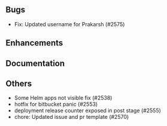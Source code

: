 ## Bugs
- Fix: Updated username for Prakarsh (#2575)
## Enhancements
## Documentation
## Others
- Some Helm apps not visible fix (#2538)
- hotfix for bitbucket panic  (#2553)
- deployment release counter exposed in post stage (#2555)
- chore: Updated issue and pr template (#2570)
